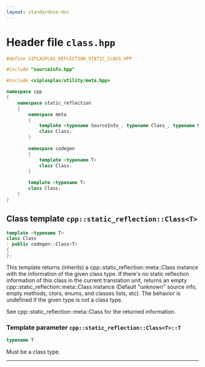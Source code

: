 ```yaml
---
layout: standardese-doc
---
```


# Header file `class.hpp`

``` cpp
#define SIPLASPLAS_REFLECTION_STATIC_CLASS_HPP 

#include "sourceinfo.hpp"

#include <siplasplas/utility/meta.hpp>

namespace cpp
{
    namespace static_reflection
    {
        namespace meta
        {
            template <typename SourceInfo_, typename Class_, typename Methods_, typename Fields_, typename Constructors_, typename Classes_, typename Enums_>
            class Class;
        }
        
        namespace codegen
        {
            template <typename T>
            class Class;
        }
        
        template <typename T>
        class Class;
    }
}
```

## Class template `cpp::static_reflection::Class<T>`<a id="cpp::static_reflection::Class<T>"></a>

``` cpp
template <typename T>
class Class
: public codegen::Class<T>
{
};
```

This template returns (inherits) a cpp::static\_reflection::meta::Class instance with the information of the given class type. If there's no static reflection information of this class in the current translation unit, returns an empty cpp::static\_reflection::meta::Class instance (Default "unknown" source info, empty methods, ctors, enums, and classes lists, etc). The behavior is undefined if the given type is not a class type.

See cpp::static\_reflection::meta::Class for the returned information.

### Template parameter `cpp::static_reflection::Class<T>::T`<a id="cpp::static_reflection::Class<T>::T"></a>

``` cpp
typename T
```

Must be a class type.

-----
